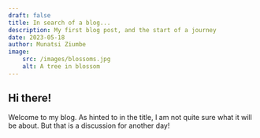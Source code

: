 ```yaml
---
draft: false
title: In search of a blog...
description: My first blog post, and the start of a journey
date: 2023-05-18
author: Munatsi Ziumbe
image: 
    src: /images/blossoms.jpg
    alt: A tree in blossom
---
```

## Hi there!
Welcome to my blog. As hinted to in the title, I am not quite sure what it will be about. But that is a discussion for another day!



